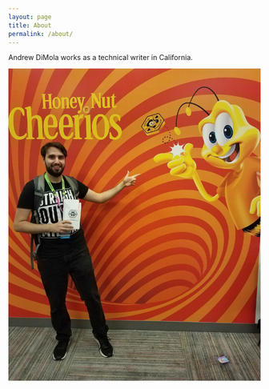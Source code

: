 ```yaml
---
layout: page
title: About
permalink: /about/
---
```

Andrew DiMola works as a technical writer in California.

![Andrew DiMola picture](/images/honey-nut-cheerios-andrew.jpg)
